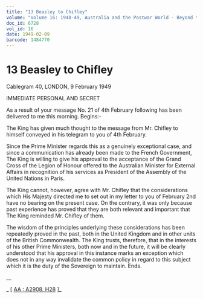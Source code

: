 ```yaml
---
title: "13 Beasley to Chifley"
volume: "Volume 16: 1948-49, Australia and the Postwar World - Beyond the Region"
doc_id: 6728
vol_id: 16
date: 1949-02-09
barcode: 1484770
---
```


# 13 Beasley to Chifley

Cablegram 40, LONDON, 9 February 1949

IMMEDIATE PERSONAL AND SECRET

As a result of your message No. 21 of 4th February following has been delivered to me this morning. Begins:-

The King has given much thought to the message from Mr. Chifley to himself conveyed in his telegram to you of 4th February.

Since the Prime Minister regards this as a genuinely exceptional case, and since a communication has already been made to the French Government, The King is willing to give his approval to the acceptance of the Grand Cross of the Legion of Honour offered to the Australian Minister for External Affairs in recognition of his services as President of the Assembly of the United Nations in Paris.

The King cannot, however, agree with Mr. Chifley that the considerations which His Majesty directed me to set out in my letter to you of February 2nd have no bearing on the present case. On the contrary, it was only because past experience has proved that they are both relevant and important that The King reminded Mr. Chifley of them.

The wisdom of the principles underlying these considerations has been repeatedly proved in the past, both in the United Kingdom and in other units of the British Commonwealth. The King trusts, therefore, that in the interests of his other Prime Ministers, both now and in the future, it will be clearly understood that his approval in this instance marks an exception which does not in any way invalidate the common policy in regard to this subject which it is the duty of the Sovereign to maintain. Ends.

__

_ [ [AA : A2908, H28](http://www.naa.gov.au/cgi-bin/Search?O=I&Number=1484770) ]_
